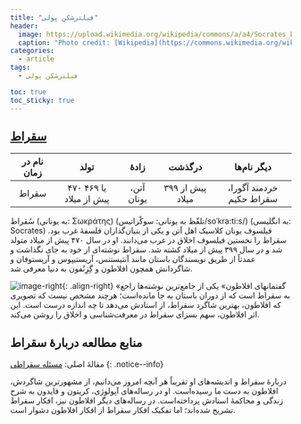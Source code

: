 ```yaml
---
title: "فیلترشکن پولی"
header:
  image: https://upload.wikimedia.org/wikipedia/commons/a/a4/Socrates_Louvre.jpg
  caption: "Photo credit: [Wikipedia](https://commons.wikimedia.org/wiki/File:Socrates_Louvre.jpg?uselang=fa)"
categories:
  - article
tags:
  - فیلترشکن پولی

toc: true
toc_sticky: true
---
```


## [سقراط](https://fa.wikipedia.org/wiki/%D8%B3%D9%82%D8%B1%D8%A7%D8%B7)

| نام در زمان | تولد                    | زادهٔ      | درگذشت           | دیگر نام‌ها              |
|:-----------:|:-----------------------:|:----------:|:----------------:|:------------------------:|
| سقراط       | ۴۷۰ یا ۴۶۹ پیش از میلاد | آتن، یونان | ۳۹۹ پیش از میلاد | خردمند آگورا، سقراط حکیم |

سُقراط (به یونانی: Σωκράτης) (تلفّظ به یونانی: سوکْراتیس/soˈkra:ti:s/) (به انگلیسی: Socrates) فیلسوف یونان کلاسیک اهل آتن و یکی از بنیان‌گذاران فلسفهٔ غرب بود. سقراط را نخستین فیلسوف اخلاق در غرب می‌دانند. او در سال ۴۷۰ پیش از میلاد متولد شد و در سال ۳۹۹ پیش از میلاد کشته شد. سقراط نوشته‌ای از خود به جای نگذاشت و عمدتاً از طریق نویسندگان باستان مانند آنتیستنس، آریستیپوس و آریستوفان و شاگردانش همچون افلاطون و گِزِنُفون به دنیا معرفی شد.

![image-right](https://upload.wikimedia.org/wikipedia/commons/thumb/6/68/Vatsoc.jpg/150px-Vatsoc.jpg){: .align-right}
«گفتمانهای افلاطون» یکی از جامع‌ترین نوشته‌ها راجع به سقراط است که از دوران باستان به جا مانده‌است؛ هرچند مشخص نیست که تصویری که افلاطون، بهترین شاگرد سقراط، از استادش می‌دهد تا چه اندازه درست است. این اثر افلاطون، سهم بسزای سقراط در معرفت‌شناسی و اخلاق را روشن می‌کند.

## منابع مطالعه دربارهٔ سقراط

مقالهٔ اصلی: [مسئله سقراطی](https://fa.wikipedia.org/wiki/%D9%85%D8%B3%D8%A6%D9%84%D9%87_%D8%B3%D9%82%D8%B1%D8%A7%D8%B7%DB%8C)
{: .notice--info}

دربارهٔ سقراط و اندیشه‌های او تقریباً هر آنچه امروز می‌دانیم، از مشهورترین شاگردش، افلاطون به دست ما رسیده‌است. او در رساله‌های آپولوژی، کریتون و فایدون به شرح زندگی و محاکمهٔ استادش پرداخته‌است. در رساله‌های دیگر افلاطون نیز، افکار سقراط تشریح شده‌اند؛ اما تفکیک افکار سقراط از افکار افلاطون دشوار است.
